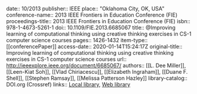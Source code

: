 date:: 10/2013
publisher:: IEEE
place:: "Oklahoma City, OK, USA"
conference-name:: 2013 IEEE Frontiers in Education Conference (FIE)
proceedings-title:: 2013 IEEE Frontiers in Education Conference (FIE)
isbn:: 978-1-4673-5261-1
doi:: 10.1109/FIE.2013.6685067
title:: @Improving learning of computational thinking using creative thinking exercises in CS-1 computer science courses
pages:: 1426-1432
item-type:: [[conferencePaper]]
access-date:: 2020-01-14T15:24:17Z
original-title:: Improving learning of computational thinking using creative thinking exercises in CS-1 computer science courses
url:: http://ieeexplore.ieee.org/document/6685067/
authors:: [[L. Dee Miller]], [[Leen-Kiat Soh]], [[Vlad Chiriacescu]], [[Elizabeth Ingraham]], [[Duane F. Shell]], [[Stephen Ramsay]], [[Melissa Patterson Hazley]]
library-catalog:: DOI.org (Crossref)
links:: [Local library](zotero://select/groups/2386895/items/HW4FDT2W), [Web library](https://www.zotero.org/groups/2386895/items/HW4FDT2W)

